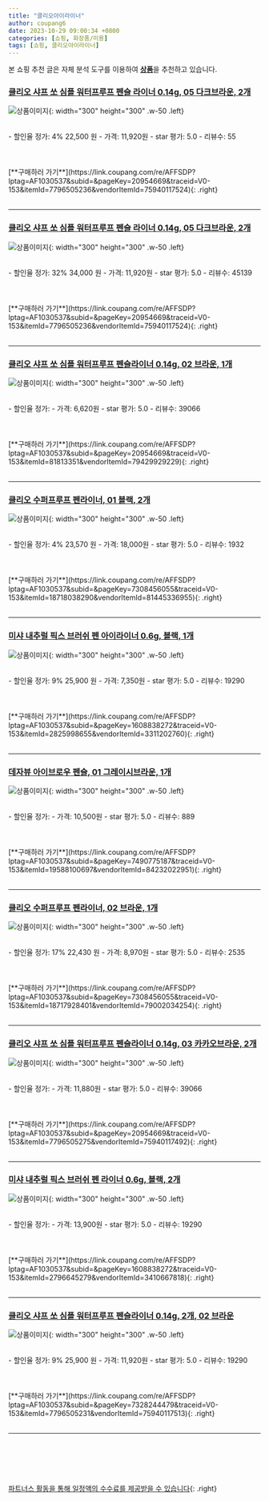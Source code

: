 ```yaml
---
title: "클리오아이라이너"
author: coupang6
date: 2023-10-29 09:00:34 +0800
categories: [쇼핑, 화장품/미용]
tags: [쇼핑, 클리오아이라이너]
---
```


본 쇼핑 추천 글은 자체 분석 도구를 이용하여 [**상품**](https://link.coupang.com/a/bao1ui)을 추천하고 있습니다.

### [클리오 샤프 쏘 심플 워터프루프 펜슬 라이너 0.14g, 05 다크브라운, 2개](https://link.coupang.com/re/AFFSDP?lptag=AF1030537&subid=&pageKey=20954669&traceid=V0-153&itemId=7796505236&vendorItemId=75940117524)

![상품이미지](https://thumbnail7.coupangcdn.com/thumbnails/remote/230x230ex/image/vendor_inventory/1483/437013f1b7ea3c422d592cddb0f33f2b56e718b1587714271f9a996f20a1.jpg){: width="300" height="300" .w-50 .left}


<br>
- 할인율 정가: 4%  22,500   원
- 가격: 11,920원
- star 평가: 5.0
- 리뷰수: 55
<br>
<br>
<br>
<br>
[**구매하러 가기**](https://link.coupang.com/re/AFFSDP?lptag=AF1030537&subid=&pageKey=20954669&traceid=V0-153&itemId=7796505236&vendorItemId=75940117524){: .right}
<br>
<br>

---

### [클리오 샤프 쏘 심플 워터프루프 펜슬 라이너 0.14g, 05 다크브라운, 2개](https://link.coupang.com/re/AFFSDP?lptag=AF1030537&subid=&pageKey=20954669&traceid=V0-153&itemId=7796505236&vendorItemId=75940117524)

![상품이미지](https://thumbnail7.coupangcdn.com/thumbnails/remote/230x230ex/image/vendor_inventory/1483/437013f1b7ea3c422d592cddb0f33f2b56e718b1587714271f9a996f20a1.jpg){: width="300" height="300" .w-50 .left}


<br>
- 할인율 정가: 32%  34,000   원
- 가격: 11,920원
- star 평가: 5.0
- 리뷰수: 45139
<br>
<br>
<br>
<br>
[**구매하러 가기**](https://link.coupang.com/re/AFFSDP?lptag=AF1030537&subid=&pageKey=20954669&traceid=V0-153&itemId=7796505236&vendorItemId=75940117524){: .right}
<br>
<br>

---

### [클리오 샤프 쏘 심플 워터프루프 펜슬라이너 0.14g, 02 브라운, 1개](https://link.coupang.com/re/AFFSDP?lptag=AF1030537&subid=&pageKey=20954669&traceid=V0-153&itemId=81813351&vendorItemId=79429929229)

![상품이미지](https://thumbnail7.coupangcdn.com/thumbnails/remote/230x230ex/image/vendor_inventory/ec6b/c6359e4298c42126b67189acb8e2ddb01e6cc4aeeafc67636206cb24f33e.JPG){: width="300" height="300" .w-50 .left}


<br>
- 할인율 정가: 
- 가격: 6,620원
- star 평가: 5.0
- 리뷰수: 39066
<br>
<br>
<br>
<br>
[**구매하러 가기**](https://link.coupang.com/re/AFFSDP?lptag=AF1030537&subid=&pageKey=20954669&traceid=V0-153&itemId=81813351&vendorItemId=79429929229){: .right}
<br>
<br>

---

### [클리오 수퍼프루프 펜라이너, 01 블랙, 2개](https://link.coupang.com/re/AFFSDP?lptag=AF1030537&subid=&pageKey=7308456055&traceid=V0-153&itemId=18718038290&vendorItemId=81445336955)

![상품이미지](https://thumbnail7.coupangcdn.com/thumbnails/remote/230x230ex/image/vendor_inventory/84d7/501deb53083ff0aa2073adf4ceeae161d1bc4d459d1951ae75aa0ca6a201.jpg){: width="300" height="300" .w-50 .left}


<br>
- 할인율 정가: 4%  23,570   원
- 가격: 18,000원
- star 평가: 5.0
- 리뷰수: 1932
<br>
<br>
<br>
<br>
[**구매하러 가기**](https://link.coupang.com/re/AFFSDP?lptag=AF1030537&subid=&pageKey=7308456055&traceid=V0-153&itemId=18718038290&vendorItemId=81445336955){: .right}
<br>
<br>

---

### [미샤 내추럴 픽스 브러쉬 펜 아이라이너 0.6g, 블랙, 1개](https://link.coupang.com/re/AFFSDP?lptag=AF1030537&subid=&pageKey=1608838272&traceid=V0-153&itemId=2825998655&vendorItemId=3311202760)

![상품이미지](https://thumbnail9.coupangcdn.com/thumbnails/remote/230x230ex/image/retail/images/9027067406727-a998aaf4-cc30-469f-b075-f5dfb618dba9.jpg){: width="300" height="300" .w-50 .left}


<br>
- 할인율 정가: 9%  25,900   원
- 가격: 7,350원
- star 평가: 5.0
- 리뷰수: 19290
<br>
<br>
<br>
<br>
[**구매하러 가기**](https://link.coupang.com/re/AFFSDP?lptag=AF1030537&subid=&pageKey=1608838272&traceid=V0-153&itemId=2825998655&vendorItemId=3311202760){: .right}
<br>
<br>

---

### [데자뷰 아이브로우 펜슬, 01 그레이시브라운, 1개](https://link.coupang.com/re/AFFSDP?lptag=AF1030537&subid=&pageKey=7490775187&traceid=V0-153&itemId=19588100697&vendorItemId=84232022951)

![상품이미지](https://thumbnail6.coupangcdn.com/thumbnails/remote/230x230ex/image/vendor_inventory/e73a/9f23b94812cb523f99da0a06ec8e77832f4155627d6847d0a4e8b2c68c1b.jpg){: width="300" height="300" .w-50 .left}


<br>
- 할인율 정가: 
- 가격: 10,500원
- star 평가: 5.0
- 리뷰수: 889
<br>
<br>
<br>
<br>
[**구매하러 가기**](https://link.coupang.com/re/AFFSDP?lptag=AF1030537&subid=&pageKey=7490775187&traceid=V0-153&itemId=19588100697&vendorItemId=84232022951){: .right}
<br>
<br>

---

### [클리오 수퍼프루프 펜라이너, 02 브라운, 1개](https://link.coupang.com/re/AFFSDP?lptag=AF1030537&subid=&pageKey=7308456055&traceid=V0-153&itemId=18717928401&vendorItemId=79002034254)

![상품이미지](https://thumbnail7.coupangcdn.com/thumbnails/remote/230x230ex/image/vendor_inventory/09a1/f489aed9cd3af67621817f79ecc04db13f7c11d6ef5c6510a41487fdea45.jpg){: width="300" height="300" .w-50 .left}


<br>
- 할인율 정가: 17%  22,430   원
- 가격: 8,970원
- star 평가: 5.0
- 리뷰수: 2535
<br>
<br>
<br>
<br>
[**구매하러 가기**](https://link.coupang.com/re/AFFSDP?lptag=AF1030537&subid=&pageKey=7308456055&traceid=V0-153&itemId=18717928401&vendorItemId=79002034254){: .right}
<br>
<br>

---

### [클리오 샤프 쏘 심플 워터프루프 펜슬라이너 0.14g, 03 카카오브라운, 2개](https://link.coupang.com/re/AFFSDP?lptag=AF1030537&subid=&pageKey=20954669&traceid=V0-153&itemId=7796505275&vendorItemId=75940117492)

![상품이미지](https://thumbnail7.coupangcdn.com/thumbnails/remote/230x230ex/image/vendor_inventory/1483/437013f1b7ea3c422d592cddb0f33f2b56e718b1587714271f9a996f20a1.jpg){: width="300" height="300" .w-50 .left}


<br>
- 할인율 정가: 
- 가격: 11,880원
- star 평가: 5.0
- 리뷰수: 39066
<br>
<br>
<br>
<br>
[**구매하러 가기**](https://link.coupang.com/re/AFFSDP?lptag=AF1030537&subid=&pageKey=20954669&traceid=V0-153&itemId=7796505275&vendorItemId=75940117492){: .right}
<br>
<br>

---

### [미샤 내추럴 픽스 브러쉬 펜 라이너 0.6g, 블랙, 2개](https://link.coupang.com/re/AFFSDP?lptag=AF1030537&subid=&pageKey=1608838272&traceid=V0-153&itemId=2796645279&vendorItemId=3410667818)

![상품이미지](https://thumbnail10.coupangcdn.com/thumbnails/remote/230x230ex/image/product/image/vendoritem/2019/07/12/3410667818/d74b0c46-aa4b-4dbc-a9c7-d5e42e7a9b4b.jpg){: width="300" height="300" .w-50 .left}


<br>
- 할인율 정가: 
- 가격: 13,900원
- star 평가: 5.0
- 리뷰수: 19290
<br>
<br>
<br>
<br>
[**구매하러 가기**](https://link.coupang.com/re/AFFSDP?lptag=AF1030537&subid=&pageKey=1608838272&traceid=V0-153&itemId=2796645279&vendorItemId=3410667818){: .right}
<br>
<br>

---

### [클리오 샤프 쏘 심플 워터프루프 펜슬라이너 0.14g, 2개, 02 브라운](https://link.coupang.com/re/AFFSDP?lptag=AF1030537&subid=&pageKey=7328244479&traceid=V0-153&itemId=7796505231&vendorItemId=75940117513)

![상품이미지](https://thumbnail6.coupangcdn.com/thumbnails/remote/230x230ex/image/vendor_inventory/6e1d/0abd9071dea62fe7a57f6ad698ecdf41cc3358fc0f85c7ec0a98be09dd7b.jpg){: width="300" height="300" .w-50 .left}


<br>
- 할인율 정가: 9%  25,900   원
- 가격: 11,920원
- star 평가: 5.0
- 리뷰수: 19290
<br>
<br>
<br>
<br>
[**구매하러 가기**](https://link.coupang.com/re/AFFSDP?lptag=AF1030537&subid=&pageKey=7328244479&traceid=V0-153&itemId=7796505231&vendorItemId=75940117513){: .right}
<br>
<br>

---
<br><br><br><br><br> [파트너스 활동을 통해 일정액의 수수료를 제공받을 수 있습니다](https://link.coupang.com/a/bao1ui){: .right}